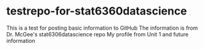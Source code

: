 # testrepo-for-stat6360datascience
This is a test for posting basic information to GitHub
The information is from Dr. McGee's stat6306datascience repo
My profile from Unit 1
and future information
